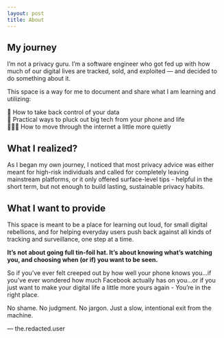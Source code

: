 ```yaml
---
layout: post
title: About
---
```

## My journey 

I’m not a privacy guru. I’m a software engineer who got fed up with how much of our digital lives are tracked, sold, and exploited — and decided to do something about it.

This space is a way for me to document and share what I am learning and utilizing:<br>

🔐 How to take back control of your data<br>
📱 Practical ways to pluck out big tech from your phone and life<br>
🕵🏽‍♂️ How to move through the internet a little more quietly<br>

## What I realized?

As I began my own journey, I noticed that most privacy advice was either meant for high-risk individuals and called for completely leaving mainstream platforms, or it only offered surface-level tips - helpful in the short term, but not enough to build lasting, sustainable privacy habits.

## What I want to provide

This space is meant to be a place for learning out loud, for small digital rebellions, and for helping everyday users push back against all kinds of tracking and surveillance, one step at a time.

**It’s not about going full tin-foil hat. It’s about knowing what’s watching you, and choosing when (or if) you want to be seen.**

So if you’ve ever felt creeped out by how well your phone knows you...if you’ve ever wondered how much Facebook actually has on you...or if you just want to make your digital life a little more yours again - You’re in the right place.

No shame. No judgment. No jargon.
Just a slow, intentional exit from the machine.

— the.redacted.user